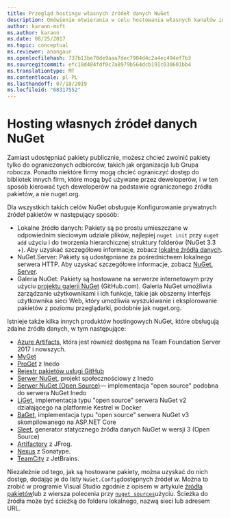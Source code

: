 ```yaml
---
title: Przegląd hostingu własnych źródeł danych NuGet
description: Omówienie otwierania w celu hostowania własnych kanałów informacyjnych lub Galerii pakietów NuGet lokalnie lub zdalnie.
author: karann-msft
ms.author: karann
ms.date: 08/25/2017
ms.topic: conceptual
ms.reviewer: anangaur
ms.openlocfilehash: 737b13be70de9aaa7dec7904d4c2a4ec494ef7b3
ms.sourcegitcommit: efc18d484fdf0c7a8979b564dcb191c030601bb4
ms.translationtype: MT
ms.contentlocale: pl-PL
ms.lasthandoff: 07/18/2019
ms.locfileid: "68317552"
---
```

# <a name="hosting-your-own-nuget-feeds"></a>Hosting własnych źródeł danych NuGet

Zamiast udostępniać pakiety publicznie, możesz chcieć zwolnić pakiety tylko do ograniczonych odbiorców, takich jak organizacja lub Grupa robocza. Ponadto niektóre firmy mogą chcieć ograniczyć dostęp do bibliotek innych firm, które mogą być używane przez deweloperów, i w ten sposób kierować tych deweloperów na podstawie ograniczonego źródła pakietów, a nie nuget.org.

Dla wszystkich takich celów NuGet obsługuje Konfigurowanie prywatnych źródeł pakietów w następujący sposób:

- Lokalne źródło danych: Pakiety są po prostu umieszczane w odpowiednim sieciowym udziale plików, najlepiej `nuget init` przy `nuget add` użyciu i do tworzenia hierarchicznej struktury folderów (NuGet 3.3 +). Aby uzyskać szczegółowe informacje, zobacz [lokalne źródła danych](../hosting-packages/local-feeds.md).
- NuGet.Server: Pakiety są udostępniane za pośrednictwem lokalnego serwera HTTP. Aby uzyskać szczegółowe informacje, zobacz [NuGet. Server](../hosting-packages/nuget-server.md).
- Galeria NuGet: Pakiety są hostowane na serwerze internetowym przy użyciu [projektu galerii NuGet](https://github.com/NuGet/NuGetGallery#build-and-run-the-gallery-in-arbitrary-number-easy-steps) (GitHub.com). Galeria NuGet umożliwia zarządzanie użytkownikami i ich funkcje, takie jak obszerny interfejs użytkownika sieci Web, który umożliwia wyszukiwanie i eksplorowanie pakietów z poziomu przeglądarki, podobnie jak nuget.org.

Istnieje także kilka innych produktów hostingowych NuGet, które obsługują zdalne źródła danych, w tym następujące:

- [Azure Artifacts](https://www.visualstudio.com/docs/package/nuget/publish), która jest również dostępna na Team Foundation Server 2017 i nowszych.
- [MyGet](http://myget.org)
- [ProGet](http://inedo.com/proget) z Inedo
- [Rejestr pakietów usługi GitHub](https://help.github.com/articles/configuring-nuget-for-use-with-github-package-registry)
- [Serwer NuGet](http://nugetserver.net/), projekt społecznościowy z Inedo
- [Serwer NuGet (Open Source)](http://nuget-server.net)— implementacja "open source" podobna do serwera NuGet Inedo
- [LiGet](https://github.com/ai-traders/liget), implementacja typu "open source" serwera NuGet v2 działającego na platformie Kestrel w Docker
- [BaGet](https://github.com/loic-sharma/BaGet), implementacja typu "open source" serwera NuGet v3 skompilowanego na ASP.NET Core
- [Sleet](https://github.com/emgarten/sleet), generator statycznego źródła danych NuGet w wersji 3 (Open Source)
- [Artifactory](https://www.jfrog.com/artifactory/) z JFrog.
- [Nexus](http://www.sonatype.org/nexus/) z Sonatype.
- [TeamCity](https://www.jetbrains.com/teamcity/) z JetBrains.

Niezależnie od tego, jak są hostowane pakiety, można uzyskać do nich dostęp, dodając je do listy `NuGet.Config`dostępnych źródeł w. Można to zrobić w programie Visual Studio zgodnie z opisem w artykule [źródła pakietów](../consume-packages/install-use-packages-visual-studio.md#package-sources)lub z wiersza polecenia przy [`nuget sources`](../reference/cli-reference/cli-ref-sources.md)użyciu. Ścieżka do źródła może być ścieżką do folderu lokalnego, nazwą sieci lub adresem URL.
